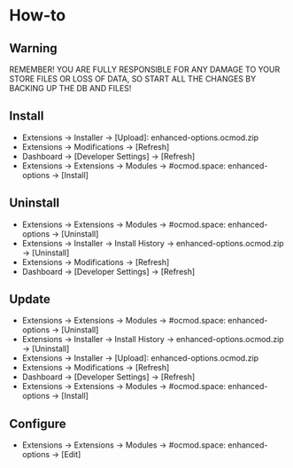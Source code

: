 # How-to

## Warning
REMEMBER! YOU ARE FULLY RESPONSIBLE FOR ANY DAMAGE TO YOUR STORE FILES OR LOSS OF DATA, SO START ALL THE CHANGES BY BACKING UP THE DB AND FILES!

## Install
* Extensions → Installer → [Upload]: enhanced-options.ocmod.zip
* Extensions → Modifications → [Refresh]
* Dashboard → [Developer Settings] → [Refresh]
* Extensions → Extensions → Modules → #ocmod.space: enhanced-options → [Install]

## Uninstall
* Extensions → Extensions → Modules → #ocmod.space: enhanced-options → [Uninstall]
* Extensions → Installer → Install History → enhanced-options.ocmod.zip → [Uninstall]
* Extensions → Modifications → [Refresh]
* Dashboard → [Developer Settings] → [Refresh]

## Update
* Extensions → Extensions → Modules → #ocmod.space: enhanced-options → [Uninstall]
* Extensions → Installer → Install History → enhanced-options.ocmod.zip → [Uninstall]
* Extensions → Installer → [Upload]: enhanced-options.ocmod.zip
* Extensions → Modifications → [Refresh]
* Dashboard → [Developer Settings] → [Refresh]
* Extensions → Extensions → Modules → #ocmod.space: enhanced-options → [Install]

## Configure
* Extensions → Extensions → Modules → #ocmod.space: enhanced-options → [Edit]
